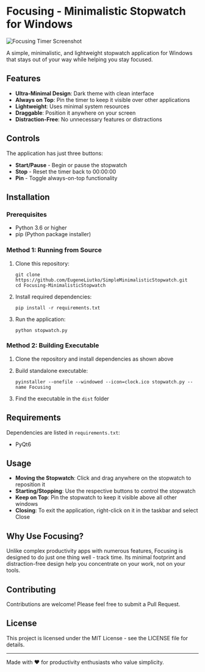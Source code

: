 # Focusing - Minimalistic Stopwatch for Windows

![Focusing Timer Screenshot](https://github.com/user-attachments/assets/bc8689e6-7eb9-4b13-9997-82079e33406b)

A simple, minimalistic, and lightweight stopwatch application for Windows that stays out of your way while helping you stay focused.

## Features

- **Ultra-Minimal Design**: Dark theme with clean interface
- **Always on Top**: Pin the timer to keep it visible over other applications
- **Lightweight**: Uses minimal system resources
- **Draggable**: Position it anywhere on your screen
- **Distraction-Free**: No unnecessary features or distractions

## Controls

The application has just three buttons:

- **Start/Pause** - Begin or pause the stopwatch
- **Stop** - Reset the timer back to 00:00:00
- **Pin** - Toggle always-on-top functionality

## Installation

### Prerequisites

- Python 3.6 or higher
- pip (Python package installer)

### Method 1: Running from Source

1. Clone this repository:
   ```
   git clone https://github.com/EugeneLiutko/SimpleMinimalisticStopwatch.git
   cd Focusing-MinimalisticStopwatch
   ```

2. Install required dependencies:
   ```
   pip install -r requirements.txt
   ```

3. Run the application:
   ```
   python stopwatch.py
   ```

### Method 2: Building Executable

1. Clone the repository and install dependencies as shown above

2. Build standalone executable:
   ```
   pyinstaller --onefile --windowed --icon=clock.ico stopwatch.py --name Focusing
   ```

3. Find the executable in the `dist` folder

## Requirements

Dependencies are listed in `requirements.txt`:
- PyQt6

## Usage

- **Moving the Stopwatch**: Click and drag anywhere on the stopwatch to reposition it
- **Starting/Stopping**: Use the respective buttons to control the stopwatch
- **Keep on Top**: Pin the stopwatch to keep it visible above all other windows
- **Closing**: To exit the application, right-click on it in the taskbar and select Close

## Why Use Focusing?

Unlike complex productivity apps with numerous features, Focusing is designed to do just one thing well - track time. Its minimal footprint and distraction-free design help you concentrate on your work, not on your tools.

## Contributing

Contributions are welcome! Please feel free to submit a Pull Request.

## License

This project is licensed under the MIT License - see the LICENSE file for details.

---

Made with ❤️ for productivity enthusiasts who value simplicity.
